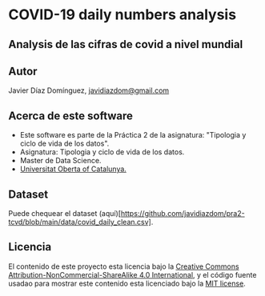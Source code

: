 # COVID-19 daily numbers analysis

## Analysis de las cifras de covid a nivel mundial

## Autor

Javier Díaz Domínguez, javidiazdom@gmail.com

## Acerca de este software

- Este software es parte de la Práctica 2 de la asignatura: "Tipologia y ciclo de vida de los datos".
- Asignatura: Tipologia y ciclo de vida de los datos.
- Master de Data Science.
- [Universitat Oberta of Catalunya.](http://www.uoc.edu/portal/ca/index.html)

## Dataset

Puede chequear el dataset (aquí)[https://github.com/javidiazdom/pra2-tcvd/blob/main/data/covid_daily_clean.csv].

## Licencia

El contenido de este proyecto esta licencia bajo la [Creative Commons Attribution-NonCommercial-ShareAlike 4.0 International](https://creativecommons.org/licenses/by-nc-sa/4.0/), y el código fuente usadao para mostrar este contenido esta licenciado bajo la [MIT license](http://opensource.org/licenses/mit-license.php).